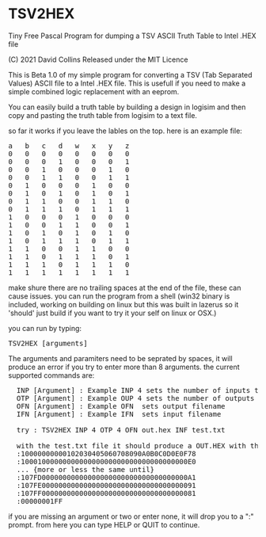 # TSV2HEX
Tiny Free Pascal Program for dumping a TSV ASCII Truth Table to Intel .HEX file

(C) 2021 David Collins 
Released under the MIT Licence 

This is Beta 1.0 of my simple program for converting a TSV (Tab Separated Values) ASCII file
to a Intel .HEX file. This is usefull if you need to make a simple combined logic replacement
with an eeprom.

You can easily build a truth table by building a design in logisim and then copy and pasting
the truth table from logisim to a text file.

so far it works if you leave the lables on the top. 
here is an example file: 
<PRE>
a	b	c	d	w	x	y	z
0	0	0	0	0	0	0	0
0	0	0	1	0	0	0	1
0	0	1	0	0	0	1	0
0	0	1	1	0	0	1	1
0	1	0	0	0	1	0	0
0	1	0	1	0	1	0	1
0	1	1	0	0	1	1	0
0	1	1	1	0	1	1	1
1	0	0	0	1	0	0	0
1	0	0	1	1	0	0	1
1	0	1	0	1	0	1	0
1	0	1	1	1	0	1	1
1	1	0	0	1	1	0	0
1	1	0	1	1	1	0	1
1	1	1	0	1	1	1	0
1	1	1	1	1	1	1	1
</PRE>
make shure there are no trailing spaces at the end of the file, these can cause issues.
you can run the program from a shell (win32 binary is included, working on building on 
linux but this was built in lazerus so it 'should' just build if you want to try it your
self on linux or OSX.)

you can run by typing: 
<pre>
TSV2HEX [arguments]
</pre>

The arguments and paramiters need to be seprated by spaces, it will produce an error 
if you try to enter more than 8 arguments. the current supported commands are: 
<PRE>
  INP [Argument] : Example INP 4 sets the number of inputs to 4
  OTP [Argument] : Example OUP 4 sets the number of outputs to 4
  OFN [Argument] : Example OFN <filename> sets output filename
  IFN [Argument] : Example IFN <filename> sets input filename
  
  try : TSV2HEX INP 4 OTP 4 OFN out.hex INF test.txt
  
  with the test.txt file it should produce a OUT.HEX with the following first line:
  :10000000000102030405060708090A0B0C0D0E0F78
  :1000100000000000000000000000000000000000E0
  ... {more or less the same until}
  :107FD00000000000000000000000000000000000A1
  :107FE0000000000000000000000000000000000091
  :107FF0000000000000000000000000000000000081
  :00000001FF
</PRE>

  if you are missing an argument or two or enter none, it will drop you to a ":" prompt. 
  from here you can type HELP or QUIT to continue.
